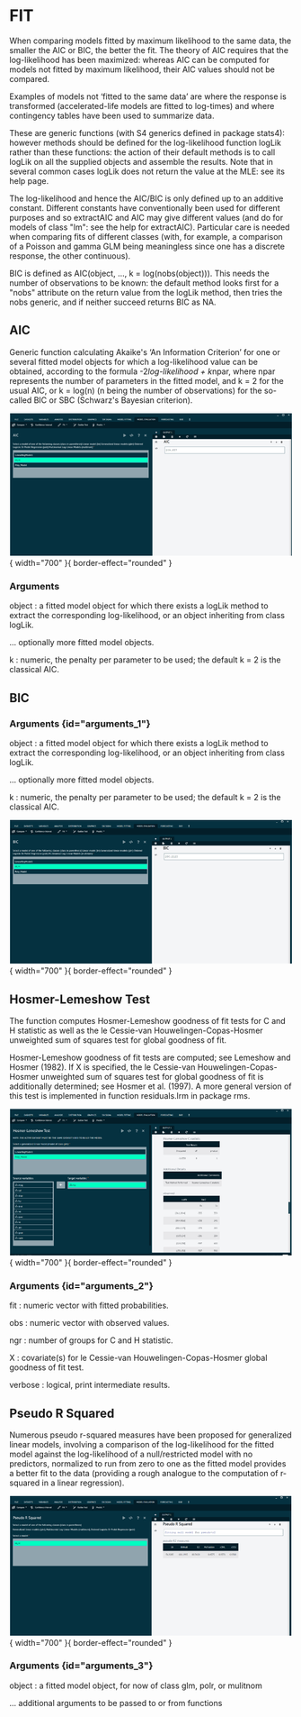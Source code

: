# FIT

When comparing models fitted by maximum likelihood to the same data, the smaller the AIC or BIC, the better the fit. The theory of AIC requires that the log-likelihood has been maximized: whereas AIC can be computed for models not fitted by maximum likelihood, their AIC values should not be compared.

Examples of models not ‘fitted to the same data’ are where the response is transformed (accelerated-life models are fitted to log-times) and where contingency tables have been used to summarize data.

These are generic functions (with S4 generics defined in package stats4): however methods should be defined for the log-likelihood function logLik rather than these functions: the action of their default methods is to call logLik on all the supplied objects and assemble the results. Note that in several common cases logLik does not return the value at the MLE: see its help page.

The log-likelihood and hence the AIC/BIC is only defined up to an additive constant. Different constants have conventionally been used for different purposes and so extractAIC and AIC may give different values (and do for models of class "lm": see the help for extractAIC). Particular care is needed when comparing fits of different classes (with, for example, a comparison of a Poisson and gamma GLM being meaningless since one has a discrete response, the other continuous).

BIC is defined as AIC(object, ..., k = log(nobs(object))). This needs the number of observations to be known: the default method looks first for a "nobs" attribute on the return value from the logLik method, then tries the nobs generic, and if neither succeed returns BIC as NA.

## AIC

Generic function calculating Akaike's ‘An Information Criterion’ for one or several fitted model objects for which a log-likelihood value can be obtained, according to the formula -2*log-likelihood + k*npar, where npar represents the number of parameters in the fitted model, and k = 2 for the usual AIC, or k = log(n) (n being the number of observations) for the so-called BIC or SBC (Schwarz's Bayesian criterion).

![alt text](screenshots/image225.png){ width="700" }{ border-effect="rounded" }

### Arguments

object
: a fitted model object for which there exists a logLik method to extract the corresponding log-likelihood, or an object inheriting from class logLik.

... optionally more fitted model objects.

k
: numeric, the penalty per parameter to be used; the default k = 2 is the classical AIC.

## BIC

### Arguments {id="arguments_1"}

object
: a fitted model object for which there exists a logLik method to extract the corresponding log-likelihood, or an object inheriting from class logLik.

... optionally more fitted model objects.

k
: numeric, the penalty per parameter to be used; the default k = 2 is the classical AIC.

![alt text](screenshots/image226.png){ width="700" }{ border-effect="rounded" }

## Hosmer-Lemeshow Test

The function computes Hosmer-Lemeshow goodness of fit tests for C and H statistic as well as the le Cessie-van Houwelingen-Copas-Hosmer unweighted sum of squares test for global goodness of fit.

Hosmer-Lemeshow goodness of fit tests are computed; see Lemeshow and Hosmer (1982). If X is specified, the le Cessie-van Houwelingen-Copas-Hosmer unweighted sum of squares test for global goodness of fit is additionally determined; see Hosmer et al. (1997). A more general version of this test is implemented in function residuals.lrm in package rms.

![alt text](screenshots/image227.png){ width="700" }{ border-effect="rounded" }

### Arguments {id="arguments_2"}

fit
: numeric vector with fitted probabilities.

obs
: numeric vector with observed values.

ngr
: number of groups for C and H statistic.

X
: covariate(s) for le Cessie-van Houwelingen-Copas-Hosmer global goodness of fit test.

verbose
: logical, print intermediate results.

## Pseudo R Squared

Numerous pseudo r-squared measures have been proposed for generalized linear models, involving a comparison of the log-likelihood for the fitted model against the log-likelihood of a null/restricted model with no predictors, normalized to run from zero to one as the fitted model provides a better fit to the data (providing a rough analogue to the computation of r-squared in a linear regression).

![alt text](screenshots/image228.png){ width="700" }{ border-effect="rounded" }

### Arguments {id="arguments_3"}

object
: a fitted model object, for now of class glm, polr, or mulitnom

... additional arguments to be passed to or from functions
